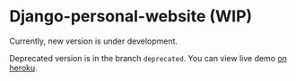 # Django-personal-website (WIP)

Currently, new version is under development.


Deprecated version is in the branch `deprecated`. 
You can view live demo [on heroku](https://vlad-moroshan.herokuapp.com). 
